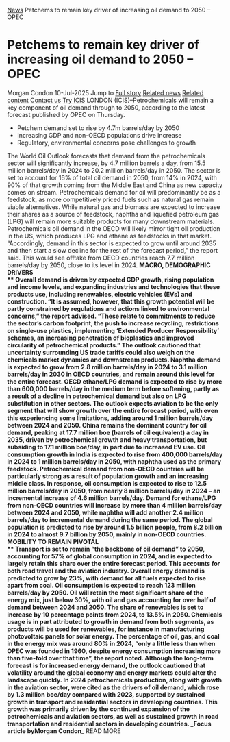 [News](https://www.icis.com/explore/resources/news/) Petchems to remain key driver of increasing oil demand to 2050 – OPEC
# Petchems to remain key driver of increasing oil demand to 2050 – OPEC
Morgan Condon
10-Jul-2025
Jump to
[Full story](https://www.icis.com/explore/resources/news/2025/07/10/11118125/petchems-to-remain-key-driver-of-increasing-oil-demand-to-2050-opec/#full-story)
[Related news](https://www.icis.com/explore/resources/news/2025/07/10/11118125/petchems-to-remain-key-driver-of-increasing-oil-demand-to-2050-opec/#related-articles)
[Related content](https://www.icis.com/explore/resources/news/2025/07/10/11118125/petchems-to-remain-key-driver-of-increasing-oil-demand-to-2050-opec/#related-contents)
[Contact us](https://www.icis.com/explore/resources/news/2025/07/10/11118125/petchems-to-remain-key-driver-of-increasing-oil-demand-to-2050-opec/#contact-us)
[Try ICIS](https://www.icis.com/explore/contact/try-icis-today/?intcmp=individual-news_try-icis)
LONDON (ICIS)–Petrochemicals will remain a key component of oil demand through to 2050, according to the latest forecast published by OPEC on Thursday. 
  * Petchem demand set to rise by 4.7m barrels/day by 2050 
  * Increasing GDP and non-OECD populations drive increase 
  * Regulatory, environmental concerns pose challenges to growth 


The World Oil Outlook forecasts that demand from the petrochemicals sector will significantly increase, by 4.7 million barrels a day, from 15.5 million barrels/day in 2024 to 20.2 million barrels/day in 2050. 
The sector is set to account for 16% of total oil demand in 2050, from 14% in 2024, with 90% of that growth coming from the Middle East and China as new capacity comes on stream. 
Petrochemicals demand for oil will predominantly be as a feedstock, as more competitively priced fuels such as natural gas remain viable alternatives. 
While natural gas and biomass are expected to increase their shares as a source of feedstock, naphtha and liquefied petroleum gas (LPG) will remain more suitable products for many downstream materials. 
Petrochemicals oil demand in the OECD will likely mirror tight oil production in the US, which produces LPG and ethane as feedstocks in that market. 
“Accordingly, demand in this sector is expected to grow until around 2035 and then start a slow decline for the rest of the forecast period,” the report said. This would see offtake from OECD countries reach 7.7 million barrels/day by 2050, close to its level in 2024. 
**MACRO, DEMOGRAPHIC DRIVERS  
** Overall demand is driven by expected GDP growth, rising population and income levels, and expanding industries and technologies that these products use, including renewables, electric vehicles (EVs) and construction. 
“It is assumed, however, that this growth potential will be partly constrained by regulations and actions linked to environmental concerns,” the report advised. 
“These relate to commitments to reduce the sector’s carbon footprint, the push to increase recycling, restrictions on single-use plastics, implementing ‘Extended Producer Responsibility’ schemes, an increasing penetration of bioplastics and improved circularity of petrochemical products.” 
The outlook cautioned that uncertainty surrounding US trade tariffs could also weigh on the chemicals market dynamics and downstream products. 
Naphtha demand is expected to grow from 2.8 million barrels/day in 2024 to 3.1 million barrels/day in 2030 in OECD countries, and remain around this level for the entire forecast. 
OECD ethane/LPG demand is expected to rise by more than 600,000 barrels/day in the medium term before softening, partly as a result of a decline in petrochemical demand but also on LPG substitution in other sectors. 
The outlook expects aviation to be the only segment that will show growth over the entire forecast period, with even this experiencing some limitations, adding around 1 million barrels/day between 2024 and 2050. 
China remains the dominant country for oil demand, peaking at 17.7 million boe (barrels of oil equivalent) a day in 2035, driven by petrochemical growth and heavy transportation, but subsiding to 17.1 million boe/day, in part due to increased EV use. 
Oil consumption growth in India is expected to rise from 400,000 barrels/day in 2024 to 1 million barrels/day in 2050, with naphtha used as the primary feedstock. 
Petrochemical demand from non-OECD countries will be particularly strong as a result of population growth and an increasing middle class. In response, oil consumption is expected to rise to 12.5 million barrels/day in 2050, from nearly 8 million barrels/day in 2024 – an incremental increase of 4.6 million barrels/day. 
Demand for ethane/LPG from non-OECD countries will increase by more than 4 million barrels/day between 2024 and 2050, while naphtha will add another 2.4 million barrels/day to incremental demand during the same period. 
The global population is predicted to rise by around 1.5 billion people, from 8.2 billion in 2024 to almost 9.7 billion by 2050, mainly in non-OECD countries. 
**MOBILITY TO REMAIN PIVOTAL  
** Transport is set to remain “the backbone of oil demand” to 2050, accounting for 57% of global consumption in 2024, and is expected to largely retain this share over the entire forecast period. This accounts for both road travel and the aviation industry. 
Overall energy demand is predicted to grow by 23%, with demand for all fuels expected to rise apart from coal. Oil consumption is expected to reach 123 million barrels/day by 2050. 
Oil will retain the most significant share of the energy mix, just below 30%, with oil and gas accounting for over half of demand between 2024 and 2050. The share of renewables is set to increase by 10 percentage points from 2024, to 13.5% in 2050. 
Chemicals usage is in part attributed to growth in demand from both segments, as products will be used for renewables, for instance in manufacturing photovoltaic panels for solar energy. 
The percentage of oil, gas, and coal in the energy mix was around 80% in 2024, “only a little less than when OPEC was founded in 1960, despite energy consumption increasing more than five-fold over that time”, the report noted. 
Although the long-term forecast is for increased energy demand, the outlook cautioned that volatility around the global economy and energy markets could alter the landscape quickly. 
In 2024 petrochemicals production, along with growth in the aviation sector, were cited as the drivers of oil demand, which rose by 1.3 million boe/day compared with 2023, supported by sustained growth in transport and residential sectors in developing countries. 
This growth was primarily driven by the continued expansion of the petrochemicals and aviation sectors, as well as sustained growth in road transportation and residential sectors in developing countries. 
_Focus article by**Morgan Condon**_
READ MORE
